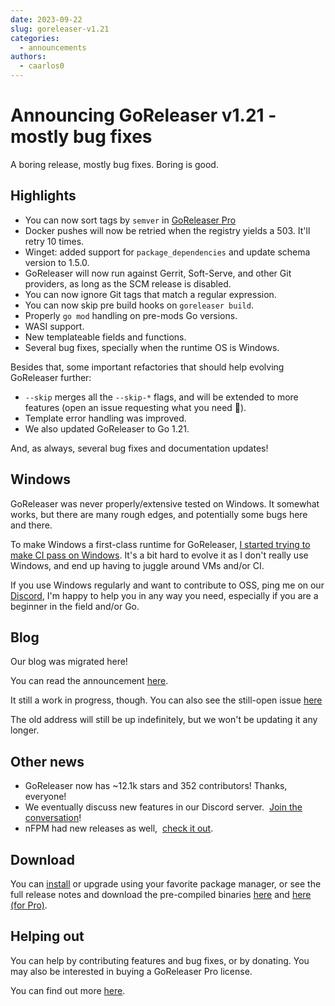 ```yaml
---
date: 2023-09-22
slug: goreleaser-v1.21
categories:
  - announcements
authors:
  - caarlos0
---
```


# Announcing GoReleaser v1.21 - mostly bug fixes

A boring release, mostly bug fixes.
Boring is good.

<!-- more -->

## Highlights

- You can now sort tags by `semver` in [GoReleaser Pro][pro]
- Docker pushes will now be retried when the registry yields a 503. It'll retry
  10 times.
- Winget: added support for `package_dependencies` and update schema version to
  1.5.0.
- GoReleaser will now run against Gerrit, Soft-Serve, and other Git providers,
  as long as the SCM release is disabled.
- You can now ignore Git tags that match a regular expression.
- You can now skip pre build hooks on `goreleaser build`.
- Properly `go mod` handling on pre-mods Go versions.
- WASI support.
- New templateable fields and functions.
- Several bug fixes, specially when the runtime OS is Windows.

Besides that, some important refactories that should help evolving GoReleaser
further:

- `--skip` merges all the `--skip-*` flags, and will be extended to more
  features (open an issue requesting what you need 📩).
- Template error handling was improved.
- We also updated GoReleaser to Go 1.21.

And, as always, several bug fixes and documentation updates!

## Windows

GoReleaser was never properly/extensive tested on Windows.
It somewhat works, but there are many rough edges, and potentially some bugs
here and there.

To make Windows a first-class runtime for GoReleaser,
[I started trying to make CI pass on Windows](https://github.com/goreleaser/goreleaser/pull/4293).
It's a bit hard to evolve it as I don't really use Windows, and end up having
to juggle around VMs and/or CI.

If you use Windows regularly and want to contribute to OSS, ping me on our
[Discord][discord], I'm happy to help you in any way you need, especially if
you are a beginner in the field and/or Go.

## Blog

Our blog was migrated here!

You can read the announcement [here](./2023-09-14-welcome.md).

It still a work in progress, though.
You can also see the still-open issue
[here](https://github.com/goreleaser/goreleaser/issues/3503)

The old address will still be up indefinitely, but we won't be updating it any
longer.

## Other news

- GoReleaser now has ~12.1k stars and 352 contributors! Thanks, everyone!
- We eventually discuss new features in our Discord server. 
  [Join the conversation][discord]!
- nFPM had new releases as well, 
  [check it out](https://github.com/goreleaser/nfpm/releases).

## Download

You can [install][] or upgrade using your favorite package manager, or see the
full release notes and download the pre-compiled binaries [here][oss-rel] and
[here (for Pro)][pro-rel].

## Helping out

You can help by contributing features and bug fixes, or by donating.
You may also be interested in buying a GoReleaser Pro license.

You can find out more [here](https://goreleaser.com/sponsors/).

[install]: https://goreleaser.com/install
[pro-rel]: https://github.com/goreleaser/goreleaser-pro/releases/tag/v1.21.0-pro
[oss-rel]: https://github.com/goreleaser/goreleaser/releases/tag/v1.21.0
[pro]: https://goreleaser.com/pro
[discord]: https://goreleaser.com/discord

